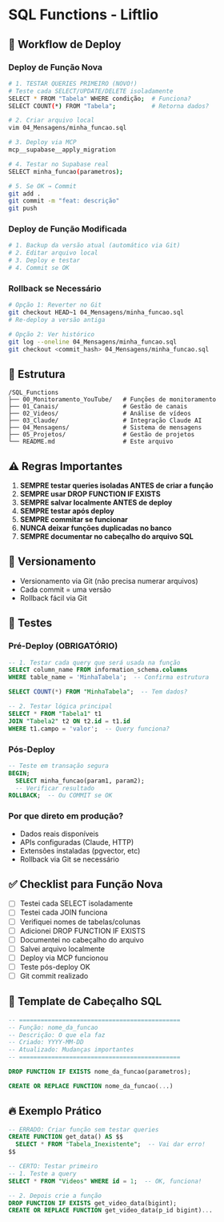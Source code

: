 # SQL Functions - Liftlio

## 🚀 Workflow de Deploy

### Deploy de Função Nova
```bash
# 1. TESTAR QUERIES PRIMEIRO (NOVO!)
# Teste cada SELECT/UPDATE/DELETE isoladamente
SELECT * FROM "Tabela" WHERE condição;  # Funciona?
SELECT COUNT(*) FROM "Tabela";          # Retorna dados?

# 2. Criar arquivo local
vim 04_Mensagens/minha_funcao.sql

# 3. Deploy via MCP
mcp__supabase__apply_migration

# 4. Testar no Supabase real
SELECT minha_funcao(parametros);

# 5. Se OK → Commit
git add .
git commit -m "feat: descrição"
git push
```

### Deploy de Função Modificada
```bash
# 1. Backup da versão atual (automático via Git)
# 2. Editar arquivo local
# 3. Deploy e testar
# 4. Commit se OK
```

### Rollback se Necessário
```bash
# Opção 1: Reverter no Git
git checkout HEAD~1 04_Mensagens/minha_funcao.sql
# Re-deploy a versão antiga

# Opção 2: Ver histórico
git log --oneline 04_Mensagens/minha_funcao.sql
git checkout <commit_hash> 04_Mensagens/minha_funcao.sql
```

## 📁 Estrutura

```
/SQL_Functions
├── 00_Monitoramento_YouTube/   # Funções de monitoramento
├── 01_Canais/                  # Gestão de canais
├── 02_Videos/                  # Análise de vídeos
├── 03_Claude/                  # Integração Claude AI
├── 04_Mensagens/               # Sistema de mensagens
├── 05_Projetos/                # Gestão de projetos
└── README.md                   # Este arquivo
```

## ⚠️ Regras Importantes

1. **SEMPRE testar queries isoladas ANTES de criar a função**
2. **SEMPRE usar DROP FUNCTION IF EXISTS**
3. **SEMPRE salvar localmente ANTES de deploy**
4. **SEMPRE testar após deploy**
5. **SEMPRE commitar se funcionar**
6. **NUNCA deixar funções duplicadas no banco**
7. **SEMPRE documentar no cabeçalho do arquivo SQL**

## 🔄 Versionamento

- Versionamento via Git (não precisa numerar arquivos)
- Cada commit = uma versão
- Rollback fácil via Git

## 🧪 Testes

### Pré-Deploy (OBRIGATÓRIO)
```sql
-- 1. Testar cada query que será usada na função
SELECT column_name FROM information_schema.columns
WHERE table_name = 'MinhaTabela';  -- Confirma estrutura

SELECT COUNT(*) FROM "MinhaTabela";  -- Tem dados?

-- 2. Testar lógica principal
SELECT * FROM "Tabela1" t1
JOIN "Tabela2" t2 ON t2.id = t1.id
WHERE t1.campo = 'valor';  -- Query funciona?
```

### Pós-Deploy
```sql
-- Teste em transação segura
BEGIN;
  SELECT minha_funcao(param1, param2);
  -- Verificar resultado
ROLLBACK;  -- Ou COMMIT se OK
```

### Por que direto em produção?
- Dados reais disponíveis
- APIs configuradas (Claude, HTTP)
- Extensões instaladas (pgvector, etc)
- Rollback via Git se necessário

## ✅ Checklist para Função Nova

- [ ] Testei cada SELECT isoladamente
- [ ] Testei cada JOIN funciona
- [ ] Verifiquei nomes de tabelas/colunas
- [ ] Adicionei DROP FUNCTION IF EXISTS
- [ ] Documentei no cabeçalho do arquivo
- [ ] Salvei arquivo localmente
- [ ] Deploy via MCP funcionou
- [ ] Teste pós-deploy OK
- [ ] Git commit realizado

## 📝 Template de Cabeçalho SQL

```sql
-- =============================================
-- Função: nome_da_funcao
-- Descrição: O que ela faz
-- Criado: YYYY-MM-DD
-- Atualizado: Mudanças importantes
-- =============================================

DROP FUNCTION IF EXISTS nome_da_funcao(parametros);

CREATE OR REPLACE FUNCTION nome_da_funcao(...)
```

## 🔥 Exemplo Prático

```sql
-- ERRADO: Criar função sem testar queries
CREATE FUNCTION get_data() AS $$
  SELECT * FROM "Tabela_Inexistente";  -- Vai dar erro!
$$

-- CERTO: Testar primeiro
-- 1. Teste a query
SELECT * FROM "Videos" WHERE id = 1;  -- OK, funciona!

-- 2. Depois crie a função
DROP FUNCTION IF EXISTS get_video_data(bigint);
CREATE OR REPLACE FUNCTION get_video_data(p_id bigint)...
```